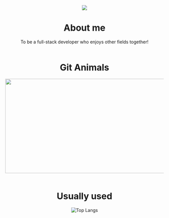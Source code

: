 <div align="center">
  <img src="https://capsule-render.vercel.app/api?type=waving&color=auto&height=300&section=header&text=handlecusion&fontSize=90" />
</div>

<div align="center">
  
  <h1> About me </h1>
  To be a full-stack developer who enjoys other fields together!
  
</div>

<br>

<div align="center">
  <h1> Git Animals </h1>
  <a href="https://github.com/devxb/gitanimals">
  <img
    src="https://render.gitanimals.org/farms/handlecusion"
    width="600"
    height="300"
  />
  </a>
</div>

<br>

<div align="center">
  
  <h1> Usually used </h1>
  
  ![Top Langs](https://github-readme-stats.vercel.app/api/top-langs/?username=handlecusion&size_weight=0.5&count_weight=0.5)

</div>
